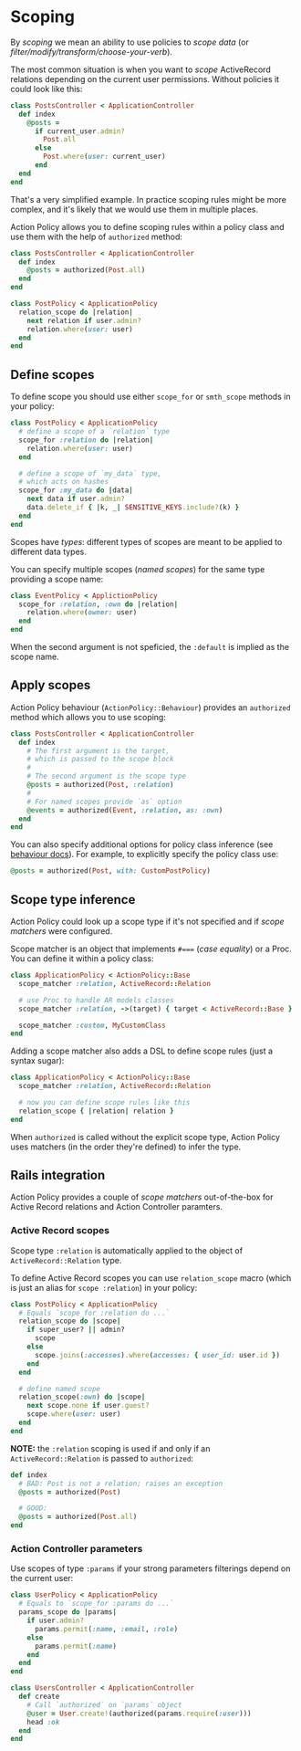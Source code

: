 # Scoping

By _scoping_ we mean an ability to use policies to _scope data_ (or _filter/modify/transform/choose-your-verb_).

The most common situation is when you want to _scope_ ActiveRecord relations depending
on the current user permissions. Without policies it could look like this:

```ruby
class PostsController < ApplicationController
  def index
    @posts =
      if current_user.admin?
        Post.all
      else
        Post.where(user: current_user)
      end
  end
end
```

That's a very simplified example. In practice scoping rules might be more complex, and it's likely that we would use them in multiple places.

Action Policy allows you to define scoping rules within a policy class and use them with the help of `authorized` method:

```ruby
class PostsController < ApplicationController
  def index
    @posts = authorized(Post.all)
  end
end

class PostPolicy < ApplicationPolicy
  relation_scope do |relation|
    next relation if user.admin?
    relation.where(user: user)
  end
end
```

## Define scopes

To define scope you should use either `scope_for` or `smth_scope` methods in your policy:

```ruby
class PostPolicy < ApplicationPolicy
  # define a scope of a `relation` type
  scope_for :relation do |relation|
    relation.where(user: user)
  end

  # define a scope of `my_data` type,
  # which acts on hashes
  scope_for :my_data do |data|
    next data if user.admin?
    data.delete_if { |k, _| SENSITIVE_KEYS.include?(k) }
  end
end
```

Scopes have _types_: different types of scopes are meant to be applied to different data types.

You can specify multiple scopes (_named scopes_) for the same type providing a scope name:

```ruby
class EventPolicy < ApplictionPolicy
  scope_for :relation, :own do |relation|
    relation.where(owner: user)
  end
end
```

When the second argument is not speficied, the `:default` is implied as the scope name.

## Apply scopes

Action Policy behaviour (`ActionPolicy::Behaviour`) provides an `authorized` method which allows you to use scoping:

```ruby
class PostsController < ApplicationController
  def index
    # The first argument is the target,
    # which is passed to the scope block
    #
    # The second argument is the scope type
    @posts = authorized(Post, :relation)
    #
    # For named scopes provide `as` option
    @events = authorized(Event, :relation, as: :own)
  end
end
```

You can also specify additional options for policy class inference (see [behaviour docs](./behaviour.md)). For example, to explicitly specify the policy class use:

```ruby
@posts = authorized(Post, with: CustomPostPolicy)
```

## Scope type inference

Action Policy could look up a scope type if it's not specified and if _scope matchers_ were configured.

Scope matcher is an object that implements `#===` (_case equality_) or a Proc. You can define it within a policy class:

```ruby
class ApplicationPolicy < ActionPolicy::Base
  scope_matcher :relation, ActiveRecord::Relation

  # use Proc to handle AR models classes
  scope_matcher :relation, ->(target) { target < ActiveRecord::Base }

  scope_matcher :custom, MyCustomClass
end
```

Adding a scope matcher also adds a DSL to define scope rules (just a syntax sugar):

```ruby
class ApplicationPolicy < ActionPolicy::Base
  scope_matcher :relation, ActiveRecord::Relation

  # now you can define scope rules like this
  relation_scope { |relation| relation }
end
```

When `authorized` is called without the explicit scope type, Action Policy uses matchers (in the order they're defined) to infer the type.

## Rails integration

Action Policy provides a couple of _scope matchers_ out-of-the-box for Active Record relations and Action Controller paramters.

### Active Record scopes

Scope type `:relation` is automatically applied to the object of `ActiveRecord::Relation` type.

To define Active Record scopes you can use `relation_scope` macro (which is just an alias for `scope :relation`) in your policy:

```ruby
class PostPolicy < ApplicationPolicy
  # Equals `scope_for :relation do ...`
  relation_scope do |scope|
    if super_user? || admin?
      scope
    else
      scope.joins(:accesses).where(accesses: { user_id: user.id })
    end
  end

  # define named scope
  relation_scope(:own) do |scope|
    next scope.none if user.guest?
    scope.where(user: user)
  end
end
```

**NOTE:** the `:relation` scoping is used if and only if an `ActiveRecord::Relation` is passed to `authorized`:

```ruby
def index
  # BAD: Post is not a relation; raises an exception
  @posts = authorized(Post)

  # GOOD:
  @posts = authorized(Post.all)
end
```

### Action Controller parameters

Use scopes of type `:params` if your strong parameters filterings depend on the current user:

```ruby
class UserPolicy < ApplicationPolicy
  # Equals to `scope_for :params do ...`
  params_scope do |params|
    if user.admin?
      params.permit(:name, :email, :role)
    else
      params.permit(:name)
    end
  end
end

class UsersController < ApplicationController
  def create
    # Call `authorized` on `params` object
    @user = User.create!(authorized(params.require(:user)))
    head :ok
  end
end
```
